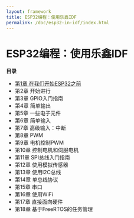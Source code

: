 ```yaml
---
layout: framework
title: ESP32编程：使用乐鑫IDF
permalink: /doc/esp32-in-idf/index.html
---
```


# ESP32编程：使用乐鑫IDF

**目录**

- [第1章 在我们开始ESP32之前](ch01-before-we-begin.html)
- 第2章 开始进行
- 第3章 GPIO入门指南
- 第4章 简单输出
- 第5章 一些电子元件
- 第6章 简单输入
- 第7章 高级输入：中断
- 第8章 PWM
- 第9章 电机控制PWM
- 第10章 控制电机和伺服电机
- 第11章 SPI总线入门指南
- 第12章 使用模拟传感器
- 第13章 使用I2C总线
- 第14章 单总线协议
- 第15章 串口
- 第16章 使用WiFi
- 第17章 直接面向硬件
- 第18章 基于FreeRTOS的任务管理
